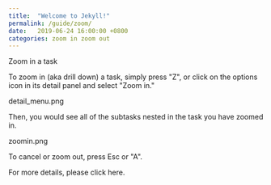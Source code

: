 ```yaml
---
title:  "Welcome to Jekyll!"
permalink: /guide/zoom/
date:   2019-06-24 16:00:00 +0800
categories: zoom in zoom out
---
```

Zoom in a task


To zoom in (aka drill down) a task, simply press "Z", or click on the options icon in its detail panel and select "Zoom in."

detail_menu.png

Then, you would see all of the subtasks nested in the task you have zoomed in.

zoomin.png

To cancel or zoom out, press Esc or "A".

For more details, please click here.